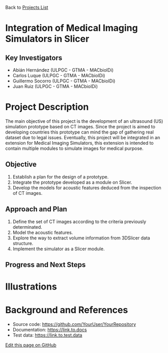 Back to [Projects List](../../README.md#ProjectsList)

# Integration of Medical Imaging Simulators in Slicer

## Key Investigators

- Abián Hernández (ULPGC - GTMA - MACbioIDi)
- Carlos Luque (ULPGC - GTMA - MACbioIDi)
- Guillermo Socorro (ULPGC - GTMA - MACbioIDi)
- Juan Ruiz (ULPGC - GTMA - MACbioIDi)

# Project Description

The main objective of this project is the development of an ultrasound (US) simulation prototype based on CT images.
Since the project is aimed to developing countries this prototype can mind the gap of gathering real dataset due to legal
issues. Eventually, this project will be integrated in an extension for Medical Imaging Simulators, this extension is intended to contain multiple modules to simulate images for medical purpose.

## Objective

1. Establish a plan for the design of a prototype.
1. Integrate the prototype developed as a module on Slicer.
1. Develop the models for acoustic features deduced from the inspection of CT images.

## Approach and Plan

1. Define the set of CT images according to the criteria previously determinated.
1. Model the acoustic features.
1. Explore the way to extract volume information from 3DSlicer data structure.
1. Implement the simulator as a Slicer module.

## Progress and Next Steps

<!--Describe progress and next steps in a few bullet points as you are making progress.-->

# Illustrations

<!--Add pictures and links to videos that demonstrate what has been accomplished.-->

# Background and References

<!--Use this space for information that may help people better understand your project, like links to papers, source code, or data.-->

- Source code: https://github.com/YourUser/YourRepository
- Documentation: https://link.to.docs
- Test data: https://link.to.test.data

<!--Link for editing page when displayed in GitHub pages-->
<a href="https://github.com/NA-MIC/ProjectWeek/tree/master/PW27_2018_Boston/Projects/IntegrationOfMedicalImagingSimulatorsInSlicer">Edit this page on GitHub</a>
